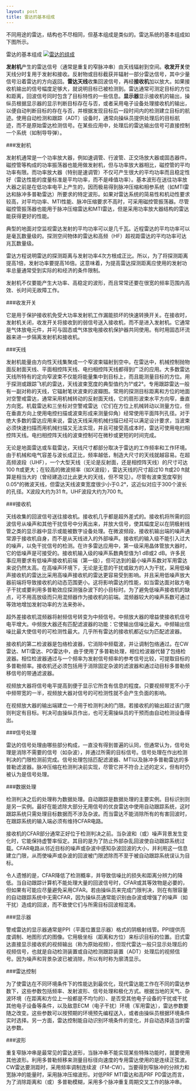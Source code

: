 ```yaml
---
layout: post
title: 雷达的基本组成
---
```


不同用途的雷达，结构也不尽相同，但基本组成是类似的。雷达系统的基本组成如下图所示。

雷达的基本组成
<a href="{{site.baseurl}}images/2015-01-30-01-01.png" target="_blank" alt="雷达的组成" title="点击查看大图"> <img alt="雷达的组成" src="{{site.baseurl}}images/2015-01-30-01-01.png"></img> </a>

**发射机**产生的雷达信号（通常是重复的窄脉冲串）由天线辐射到空间。**收发开关**使天线分时复用于发射和接收。反射物或目标截获并辐射一部分雷达信号，其中少量信号沿着雷达的方向返回。**雷达天线**收集回波信号，再经**接收机**加以放大。如果接收机输出的信号幅度足够大，就说明目标已被检测到。雷达通常可测定目标的方位和距离，回波信号同时包含了目标特性的一些信息。**显示器**显示接收机的输出，操纵员根据显示器的显示判断目标存在与否，或者采用电子设备处理接收机的输出，以便自动判断目标的存在与否，并根据发现目标后一段时间内的检测建立目标的航迹。使用自动检测和跟踪（ADT）设备时，通常向操纵员提供处理后的目标航迹，而不是原始雷达检测信号。在某些应用中，处理后的雷达输出信号可直接控制一个系统（如制导导弹）。

###发射机

发射机通常是一个功率放大器，例如速调管、行波管、正交场放大器或固态器件。磁控管等构成的功率振荡器也能用做发射机，但与功率放大器相比，磁控管的平均功率有限。而功率放大器（特别是速调管）不仅可产生很大的平均功率而且稳定性好（雷达性能的度量标准是平均功率，而不是峰值功率）。基本波形在送往功率放大器之前是在低功率电平上产生的，因而极易得到脉冲压缩和相参系统（如MTI雷达和脉冲多普勒雷达）所要求的特定波形。如果对雷达系统的简易性和机动性要求较高，对平均功率、MTI性能、脉冲压缩要求不高时，可采用磁控管振荡器。尽管磁控管振荡器也能用于脉冲压缩雷达和MTI雷达，但是采用功率放大器结构的雷达能获得更好的性能。

典型的地面对空监视雷达发射的平均功率可以是几千瓦。近程雷达的平均功率可以是毫瓦数量级的。探测空间物体的雷达和高频（HF）超视距雷达的平均功率可达兆瓦数量级。

雷达方程说明雷达的探测距离与发射功率4次方根成正比。所以，为了将探测距离提高1倍，发射功率要提高16倍。这意味着，为提高雷达探测距离应使用的发射功率总量通常受到实际的和经济的条件限制。

发射机不仅要能产生大功率、高稳定的波形，而且常常还要在很宽的频率范围内高效、长时间无故障工作。

###收发开关

它是用于保护接收机免受大功率发射机工作漏能损坏的快速转换开关。在接收时，发射机关闭，收发开关将接收到的弱信号送入接收机，而不是进入发射机。它通常是气体放电元件，并可与固态或气体放电接收机保护器共同使用。有时用固态环流器来进一步隔离发射机和接收机。

###天线

发射机能量由方向性天线集聚成一个窄波束辐射到空中。在雷达中，机械控制抛物面反射面天线、平面相控阵天线、电扫相控阵天线都得到广泛的应用。大多数雷达天线所特有的定向窄波束不仅能将能量集中到目标上，而且能测量目标的方位。用于探测或跟踪飞机的雷达，天线波束宽度的典型值约为1°或2°。专用跟踪雷达一般有一副对称的天线，它辐射笔状波束的波瓣图。常用的探测目标距离和方位的地面对空警戒雷达，通常采用机械转动的反射面天线，它的扇形波束水平方向窄，垂直方向宽。机载雷达和三坐标对空警戒雷达（它们在方位上机械转动以测量方位，但在垂直方向上使用电控扫描或波束形成来测量仰角）经常使用平面阵列孔径。对于绝大多数的雷达应用来说，雷达天线采用机械扫描已经可以满足设计要求，当波束必须快速扫描而用机械扫描又无法实现，并且可接受高成本时，雷达可使用电扫相控阵天线。电扫相控阵天线的波束控制可在微秒或更短的时间完成。

无论是地面雷达或车载雷达，天线尺寸都部分取决于雷达的工作频率和工作环境。由于机械和电气容差与波长成正比，频率越低，制造大尺寸的天线就越容易。在超高频波段（UHF），一个大型天线（无论是反射面，还是相控阵天线）的尺寸可达100 ft或更大；在较高的微波频率（如X波段），雷达天线的尺寸超过10 ft或20 ft就算是相当大的（曾经建造过比此更大的天线，但不常见）。尽管有波束宽度窄到0.05°的微波天线，但雷达天线波束宽度很少小于0.2°，这近似对应于300个波长的孔径。X波段大约为31 ft，UHF波段大约为700 ft。

###接收机

天线收集的回波信号送往接收机。接收机几乎都是超外差式的。接收机将所需的回波信号从噪声和其他干扰信号中分离出来，并放大信号，使其幅度足以在阴极射线管之类的显示器中显示或能被数字设备处理。在微波频段，接收机输出端的噪声通常源于接收机自身，而不是从天线进入的外部噪声。接收机的输入级不能引入过大的噪声，以免干扰信号的检测。在许多雷达应用中，第一级采用晶体管放大器时，它的低噪声是可接受的。接收机输入级的噪声系数典型值为1 dB或2 dB。许多民事应用要求有低噪声接收机前端（第一级），但可达到的最小噪声系数对军用雷达来说仍然太高。在高噪声环境下，无论是无意的干扰或敌方的人为干扰，采用低噪声接收机的雷达比采用高噪声接收机的雷达更容易受到影响。并且采用低噪声放大器前端将导致接收机的动态范围更小。这将影响雷达的性能，如当雷达面对敌方电子干扰或要利用多普勒效应探测强杂波下的小目标时。为了避免低噪声接收机的缺点，可不用高放级而只用混频器作为接收机的前端。混频器较大的噪声系数可通过等效地增加发射功率的方法来弥补。

超外差接收机混频器将射频信号转变为中频信号。中频放大器的增益使接收机信号电平增大。中频放大器还有匹配滤波器的功能：它使输出信噪比最大。中频输出信噪比最大使信号的可检测性最大。几乎所有雷达的接收机都近似为匹配滤波器。

接收机的第二检波器是包络检波器，它消除中频载波，并让调制包络通过。在CW雷达、MTI雷达、PD雷达中，由于使用了多普勒处理，相位检波器代替了包络检波器。相位检波器通过与一个频率为发射信号频率的参考信号比较，可提取目标的多普勒频率。接收机还必须包括用于消除固定杂波的滤波器和通过动目标多普勒频移信号的带通滤波器。

视频放大器将信号电平提高到便于显示它所含有信息的程度。只要视频带宽不小于中频带宽的一半，视频放大器对信号的可检测性就不会产生负面的影响。

在视频放大器的输出端建立一个用于检测判决的门限。若接收机的输出超过该门限则判定有目标。判决可由操纵员作出，也可无需操纵员的干预而由自动检测设备得出。

###信号处理

雷达的信号处理由哪些部分构成，一直没有得到普遍的认同，但通常认为，信号处理是消除不需要的信号（如杂波），并通过所需的目标信号。信号处理在作出检测判决的门限检测前完成。信号处理包括匹配滤波器、MTI以及脉冲多普勒雷达的多普勒滤波器。脉冲压缩在检测判决前实现，尽管它并不符合上述的定义，但有时仍被认为是信号处理。

###数据处理

检测判决之后的处理称为数据处理。自动跟踪是数据处理的主要实例。目标识别则是另一实例。最好在能滤除大部分无用信号的优良雷达中使用自动跟踪系统，这时跟踪系统只需处理目标数据而不涉及杂波。而当雷达不能消除所有的有害回波时，在跟踪系统的输入端必须有维持CFAR电路。

接收机的CFAR部分通常正好位于检测判决之前。当杂波和（或）噪声背景发生变化时，它能保持虚警率恒定。其目的是为了防止外部杂乱回波使自动跟踪系统过载。CFAR电路从邻近目标的噪声或杂波中感知杂波回波的大小，并利用这一信息建立门限，从而使噪声或杂波的回波被门限滤除而不至于被自动跟踪系统误认为目标。

令人遗憾的是，CFAR降低了检测概率，并导致信噪比的损失和距离分辨力的降低。当自动跟踪计算机不能处理大量的回波信号时，CFAR或其等效物是必要的，但如果有可能应尽量避免采用CFAR。若由操纵员来完成门限判决，则在有限容量的自动跟踪系统中无需CFAR，因为操纵员通常能识别由杂波或增强了的噪声（如干扰）造成的回波，而不致使它们与所需目标回波相混淆。

###显示器

警戒雷达的显示器通常是PPI（平面位置显示器）格式的阴极射线管。PPI提供亮度调制、地图形式的图像。它用极坐标（距离和方位）来标识目标的位置。旧式雷达直接显示接收机的视频输出（称为原始视频），但现代雷达一般只显示处理后的视频信号，也就是自动检测装置或自动检测跟踪装置（ADT）处理后的视频信号。因为噪声和背景杂波已被消除，所以有时称为廓清显示。

###雷达控制

为了使雷达在不同环境条件下的性能达到最优化，现代雷达能工作在不同的雷达参数下，这些参数包括频率、发射波形、信号处理和极化方式。根据当地的天气、杂波环境（在距离和方位上一般都是不均匀的）、是否受其他电子设备的干扰或干扰其他电子设备等条件，以及敌意ECM（电子干扰）环境（军用雷达），雷达参数要随之改变。这些参数可以按预期的环境预先编程送入，或者由操纵员根据环境条件实时选择。另一方面，雷达控制能自动识别环境条件的变化，并自动选择适当的雷达参数。

###波形

重复窄脉冲串是最常见的雷达波形，当脉冲串不能实现某些特殊功能时，就要使用其他波形。利用多普勒频移来测量目标径向速度的专用雷达使用的是连续正弦波。CW雷达要测距时，采用频率调制连续波（FM-CW）。当要得到窄脉冲的分辨力和宽脉冲的能量时，采用脉冲压缩波形。对低PRF MTI雷达和高PRF PD雷达而言，为了消除距离和（或）多普勒模糊，采用多个脉冲重复周期交叉工作的脉冲串。


